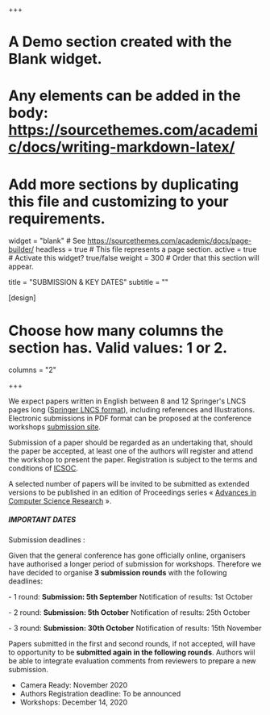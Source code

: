 +++
# A Demo section created with the Blank widget.
# Any elements can be added in the body: https://sourcethemes.com/academic/docs/writing-markdown-latex/
# Add more sections by duplicating this file and customizing to your requirements.

widget = "blank"  # See https://sourcethemes.com/academic/docs/page-builder/
headless = true  # This file represents a page section.
active = true  # Activate this widget? true/false
weight = 300  # Order that this section will appear.

title = "SUBMISSION & KEY DATES"
subtitle = ""

[design]
  # Choose how many columns the section has. Valid values: 1 or 2.
  columns = "2"

+++

We expect papers written in English between 8 and 12 Springer's LNCS pages long ([Springer LNCS format](https://www.springer.com/fr/computer-science/lncs/conference-proceedings-guidelines)), including references and Illustrations. Electronic submissions in PDF format can be proposed at the conference workshops [submission site](http://www.conftool.com/icsoc2020/index.php).

Submission of a paper should be regarded as an undertaking that, should the paper be accepted, at least one of the authors will register and attend the workshop to present the paper. Registration is subject to the terms and conditions of [ICSOC](https://icsoc2020.connect.rs).

A selected number of papers will be invited to be submitted as extended versions to be published in an edition of Proceedings series « [Advances in Computer Science Research](https://www.atlantis-press.com/proceedings/series/acsr) ».

##### IMPORTANT DATES

Submission deadlines : 

Given that the general conference has gone officially online, organisers have
authorised a longer period of submission for workshops. Therefore we have
decided to organise **3 submission rounds** with the following deadlines:

\- 1 round: 
**Submission: 5th September** 
Notification of results: 1st October

\- 2 round: 
**Submission: 5th October**
Notification of results: 25th October

\- 3 round: 
**Submission: 30th October**
Notification of results: 15th November

Papers submitted in the first and second rounds, if not accepted, will have to opportunity
to be **submitted again in the following rounds**. Authors wiil be able to integrate
evaluation comments from reviewers to prepare a new submission.

-   Camera Ready: November 2020 
-   Authors Registration deadline: To be announced
-   Workshops: December 14, 2020
